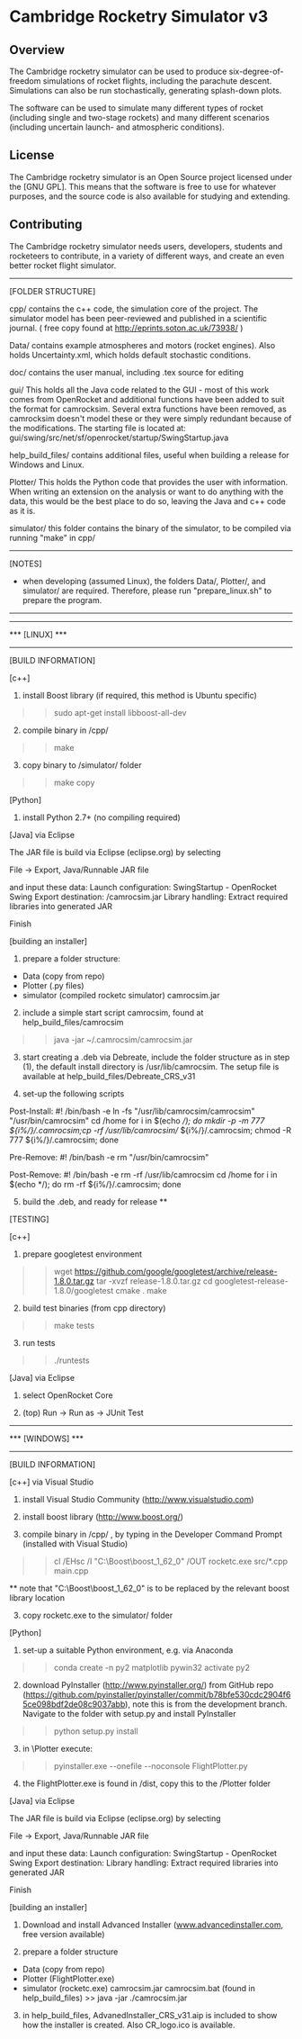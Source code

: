 Cambridge Rocketry Simulator v3
==========

Overview
--------

The Cambridge rocketry simulator can be used to produce six-degree-of-freedom simulations of rocket flights, including the parachute descent. Simulations can also be run stochastically, generating splash-down plots.

The software can be used to simulate many different types of rocket (including single and two-stage rockets) and many different scenarios (including uncertain launch- and atmospheric conditions).

License
-------

The Cambridge rocketry simulator is an Open Source project licensed under the [GNU GPL]. This means that the software is free to use for whatever purposes, and the source code is also available for studying and extending.

Contributing
------------

The Cambridge rocketry simulator needs users, developers, students and rocketeers to contribute, in a variety of different ways, and create an even better rocket flight simulator.


***

[FOLDER STRUCTURE]

cpp/
contains the c++ code, the simulation core of the project. The simulator  model has been peer-reviewed and published in a scientific journal.
( free copy found at http://eprints.soton.ac.uk/73938/ )

Data/
contains example atmospheres and motors (rocket engines). Also holds Uncertainty.xml, which holds default stochastic conditions.

doc/
contains the user manual, including .tex source for editing

gui/
This holds all the Java code related to the GUI - most of this work comes from OpenRocket and additional functions have been added to suit the format for camrocksim. Several extra functions have been removed, as camrocksim doesn't model these or they were simply redundant because of the modifications. The starting file is located at:
gui/swing/src/net/sf/openrocket/startup/SwingStartup.java

help_build_files/
contains additional files, useful when building a release for Windows and Linux.

Plotter/
This holds the Python code that provides the user with information. When writing an extension on the analysis or want to do anything with the data, this would be the best place to do so, leaving the Java and c++ code as it is.

simulator/
this folder contains the binary of the simulator, to be compiled via running "make" in cpp/

***

[NOTES]

- when developing (assumed Linux), the folders Data/, Plotter/, and simulator/ are required. Therefore, please run  "prepare_linux.sh" to prepare the program.

***

***************
*** [LINUX] ***
***************

[BUILD INFORMATION]

[c++]

1) install Boost library (if required, this method is Ubuntu specific)
>> sudo apt-get install libboost-all-dev

2) compile binary in <camrocsim-code>/cpp/
>> make

3) copy binary to <camrocsim-code>/simulator/ folder
>> make copy

[Python]

1) install Python 2.7+ (no compiling required)

[Java] via Eclipse

The JAR file is build via Eclipse (eclipse.org) by selecting

File -> Export, Java/Runnable JAR file

and input these data:
Launch configuration: SwingStartup - OpenRocket Swing
Export destination: <user choice>/camrocsim.jar
Library handling: Extract required libraries into generated JAR

Finish

[building an installer]

1) prepare a folder structure:
- Data (copy from repo)
- Plotter (.py files)
- simulator (compiled rocketc simulator)
camrocsim.jar

2) include a simple start script camrocsim, found at help_build_files/camrocsim
>> java -jar ~/.camrocsim/camrocsim.jar

3) start creating a .deb via Debreate, include the folder structure as in step (1), the default install directory is /usr/lib/camrocsim. The setup file is available at help_build_files/Debreate_CRS_v31

4) set-up the following scripts

Post-Install:
#! /bin/bash -e
ln -fs "/usr/lib/camrocsim/camrocsim" "/usr/bin/camrocsim"
cd /home
for i in $(echo */); do mkdir -p -m 777 ${i%/}/.camrocsim;cp -rf /usr/lib/camrocsim/* ${i%/}/.camrocsim; chmod -R 777 ${i%/}/.camrocsim; done

Pre-Remove:
#! /bin/bash -e
rm "/usr/bin/camrocsim"

Post-Remove:
#! /bin/bash -e
rm -rf /usr/lib/camrocsim
cd /home
for i in $(echo */); do rm -rf ${i%/}/.camrocsim; done

5) build the .deb, and ready for release **

[TESTING]

[c++]

1) prepare googletest environment
>> wget https://github.com/google/googletest/archive/release-1.8.0.tar.gz
>> tar -xvzf release-1.8.0.tar.gz
>> cd googletest-release-1.8.0/googletest
>> cmake .
>> make

2) build test binaries (from cpp directory)
>> make tests

3) run tests
>> ./runtests

[Java] via Eclipse

1) select OpenRocket Core

2) (top) Run -> Run as -> JUnit Test

*****************
*** [WINDOWS] ***
*****************

[BUILD INFORMATION]

[c++] via Visual Studio

1) install Visual Studio Community (http://www.visualstudio.com)

2) install boost library (http://www.boost.org/)

2) compile binary in <camrocsim-code>/cpp/ , by typing in the Developer Command Prompt (installed with Visual Studio)
>> cl /EHsc /I "C:\Boost\boost_1_62_0" /OUT rocketc.exe src/*.cpp main.cpp

** note that "C:\Boost\boost_1_62_0" is to be replaced by the relevant boost library location

3) copy rocketc.exe to the simulator/ folder

[Python]

1) set-up a suitable Python environment, e.g. via Anaconda
>> conda create -n py2 matplotlib pywin32
>> activate py2

2) download PyInstaller (http://www.pyinstaller.org/) from GitHub repo (https://github.com/pyinstaller/pyinstaller/commit/b78bfe530cdc2904f65ce098bdf2de08c9037abb), note this is from the development branch. Navigate to the folder with setup.py and install PyInstaller
>> python setup.py install

3) in <camrocsim-code>\Plotter execute:
>> pyinstaller.exe --onefile --noconsole FlightPlotter.py

4) the FlightPlotter.exe is found in /dist, copy this to the /Plotter folder

[Java] via Eclipse

The JAR file is build via Eclipse (eclipse.org) by selecting

File -> Export, Java/Runnable JAR file

and input these data:
Launch configuration: SwingStartup - OpenRocket Swing
Export destination: <user choice>
Library handling: Extract required libraries into generated JAR

Finish

[building an installer]

1) Download and install Advanced Installer (www.advancedinstaller.com, free version available)

2) prepare a folder structure
- Data (copy from repo)
- Plotter (FlightPlotter.exe)
- simulator (rocketc.exe)
camrocsim.jar
camrocsim.bat (found in help_build_files) >> java -jar ./camrocsim.jar

3) in help_build_files, AdvanedInstaller_CRS_v31.aip is included to show how the installer is created. Also CR_logo.ico is available.
